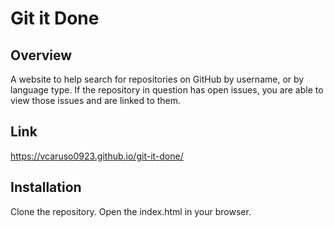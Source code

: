 # Git it Done

## Overview
A website to help search for repositories on GitHub by username, or by language type. If the repository in question has open issues, you are able to view those issues and are linked to them. 

## Link
https://vcaruso0923.github.io/git-it-done/

## Installation
Clone the repository. Open the index.html in your browser.
